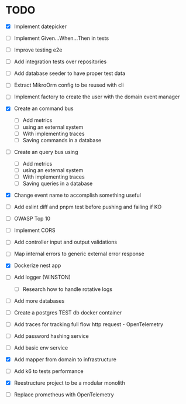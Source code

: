 # TODO
- [x] Implement datepicker

- [ ] Implement Given...When...Then in tests
- [ ] Improve testing e2e
- [ ] Add integration tests over repositories
- [ ] Add database seeder to have proper test data
- [ ] Extract MikroOrm config to be reused with cli

- [ ] Implement factory to create the user with the domain event manager

- [x] Create an command bus
  - [ ] Add metrics
  - [ ] using an external system
  - [ ] With implementing traces
  - [ ] Saving commands in a database
- [ ] Create an query bus using
  - [ ] Add metrics
  - [ ] using an external system
  - [ ] With implementing traces
  - [ ] Saving queries in a database

- [x] Change event name to accomplish something useful

- [ ] Add eslint diff and pnpm test before pushing and failing if KO

- [ ] OWASP Top 10
- [ ] Implement CORS

- [ ] Add controller input and output validations
- [ ] Map internal errors to generic external error response

- [x] Dockerize nest app

- [ ] Add logger (WINSTON)
  - [ ] Research how to handle rotative logs
- [ ] Add more databases
- [ ] Create a postgres TEST db docker container

- [ ] Add traces for tracking full flow http request - OpenTelemetry

- [ ] Add password hashing service

- [ ] Add basic env service

- [x] Add mapper from domain to infrastructure

- [ ] Add k6 to tests performance

- [x] Reestructure project to be a modular monolith

- [ ] Replace prometheus with OpenTelemetry